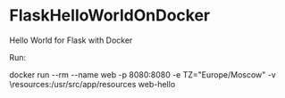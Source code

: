 # FlaskHelloWorldOnDocker

Hello World for Flask with Docker

Run: 

 docker run --rm --name web -p 8080:8080 -e TZ="Europe/Moscow" -v  <PathToFolderWithApplicaion>\resources:/usr/src/app/resources web-hello
